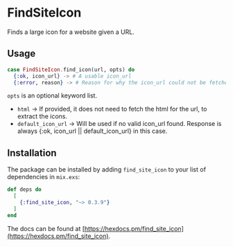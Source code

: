 # FindSiteIcon

Finds a large icon for a website given a URL.

## Usage
```elixir
case FindSiteIcon.find_icon(url, opts) do
  {:ok, icon_url} -> # A usable icon_url
  {:error, reason} -> # Reason for why the icon_url could not be fetched.
```

`opts` is an optional keyword list.
* `html` -> If provided, it does not need to fetch the html for the url, to extract the icons.
* `default_icon_url` -> Will be used if no valid icon_url found. Response is always {:ok, icon_url || default_icon_url} in this case.

## Installation

The package can be installed by adding `find_site_icon` to your list of dependencies in `mix.exs`:

```elixir
def deps do
  [
    {:find_site_icon, "~> 0.3.9"}
  ]
end
```

The docs can be found at [https://hexdocs.pm/find_site_icon](https://hexdocs.pm/find_site_icon).
